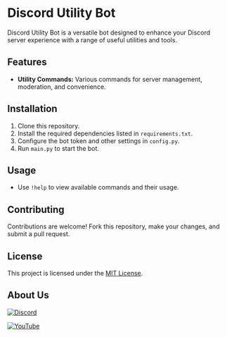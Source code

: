 # Discord Utility Bot

Discord Utility Bot is a versatile bot designed to enhance your Discord server experience with a range of useful utilities and tools.

## Features

- **Utility Commands:** Various commands for server management, moderation, and convenience.

## Installation

1. Clone this repository.
2. Install the required dependencies listed in `requirements.txt`.
3. Configure the bot token and other settings in `config.py`.
4. Run `main.py` to start the bot.

## Usage
- Use `!help` to view available commands and their usage.

## Contributing

Contributions are welcome! Fork this repository, make your changes, and submit a pull request.

## License

This project is licensed under the [MIT License](https://github.com/reddyyateesh/Discord-Utility-Bot/blob/main/LICENSE.txt).

## About Us
[![Discord](https://img.shields.io/badge/NARA_COMMUNITY%20-grey.svg?style=for-the-badge&logo=discord)](https://discord.com/invite/wzuhC4qTYm)

[![YouTube](https://img.shields.io/badge/NARA_COMMUNITY-red?style=for-the-badge&logo=youtube)](https://www.youtube.com/channel/UCgioetEYDQ7-zzjsjqY07zA)

